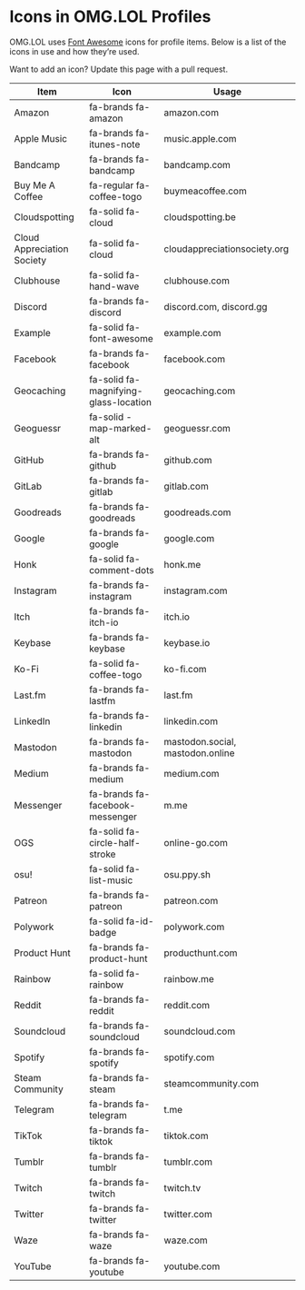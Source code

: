 # Icons in OMG.LOL Profiles

OMG.LOL uses [Font Awesome](https://fontawesome.com) icons for profile items. Below is a list of the icons in use and how they’re used.

Want to add an icon? Update this page with a pull request.

| Item                         | Icon                                    | Usage                              |
| ---------------------------- | --------------------------------------- | ---------------------------------- |
| Amazon                       | fa-brands fa-amazon                     | amazon.com                         |
| Apple Music                  | fa-brands fa-itunes-note                | music.apple.com                    |
| Bandcamp                     | fa-brands fa-bandcamp                   | bandcamp.com                       |
| Buy Me A Coffee              | fa-regular fa-coffee-togo               | buymeacoffee.com                   |
| Cloudspotting                | fa-solid fa-cloud                       | cloudspotting.be                   |
| Cloud Appreciation Society   | fa-solid fa-cloud                       | cloudappreciationsociety.org       |
| Clubhouse                    | fa-solid fa-hand-wave                   | clubhouse.com                      |
| Discord                      | fa-brands fa-discord                    | discord.com, discord.gg            |
| Example                      | fa-solid fa-font-awesome                | example.com                        |
| Facebook                     | fa-brands fa-facebook                   | facebook.com                       |
| Geocaching                   | fa-solid fa-magnifying-glass-location   | geocaching.com                     |
| Geoguessr                    | fa-solid -map-marked-alt                | geoguessr.com                      |
| GitHub                       | fa-brands fa-github                     | github.com                         |
| GitLab                       | fa-brands fa-gitlab                     | gitlab.com                         |
| Goodreads                    | fa-brands fa-goodreads                  | goodreads.com                      |
| Google                       | fa-brands fa-google                     | google.com                         |
| Honk                         | fa-solid fa-comment-dots                | honk.me                            |
| Instagram                    | fa-brands fa-instagram                  | instagram.com                      |
| Itch                         | fa-brands fa-itch-io                    | itch.io                            |
| Keybase                      | fa-brands fa-keybase                    | keybase.io                         |
| Ko-Fi                        | fa-solid fa-coffee-togo                 | ko-fi.com                          |
| Last.fm                      | fa-brands fa-lastfm                     | last.fm                            |
| LinkedIn                     | fa-brands fa-linkedin                   | linkedin.com                       |
| Mastodon                     | fa-brands fa-mastodon                   | mastodon.social, mastodon.online   |
| Medium                       | fa-brands fa-medium                     | medium.com                         |
| Messenger                    | fa-brands fa-facebook-messenger         | m.me                               |
| OGS                          | fa-solid fa-circle-half-stroke          | online-go.com                      |
| osu!                         | fa-solid fa-list-music                  | osu.ppy.sh                         |
| Patreon                      | fa-brands fa-patreon                    | patreon.com                        |
| Polywork                     | fa-solid fa-id-badge                    | polywork.com                       |
| Product Hunt                 | fa-brands fa-product-hunt               | producthunt.com                    |
| Rainbow                      | fa-solid fa-rainbow                     | rainbow.me                         |
| Reddit                       | fa-brands fa-reddit                     | reddit.com                         |
| Soundcloud                   | fa-brands fa-soundcloud                 | soundcloud.com                     |
| Spotify                      | fa-brands fa-spotify                    | spotify.com                        |
| Steam Community              | fa-brands fa-steam                      | steamcommunity.com                 |
| Telegram                     | fa-brands fa-telegram                   | t.me                               |
| TikTok                       | fa-brands fa-tiktok                     | tiktok.com                         |
| Tumblr                       | fa-brands fa-tumblr                     | tumblr.com                         |
| Twitch                       | fa-brands fa-twitch                     | twitch.tv                          |
| Twitter                      | fa-brands fa-twitter                    | twitter.com                        |
| Waze                         | fa-brands fa-waze                       | waze.com                           |
| YouTube                      | fa-brands fa-youtube                    | youtube.com                        |
